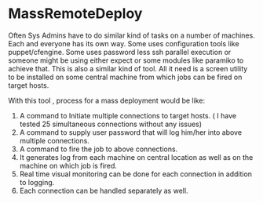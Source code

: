 MassRemoteDeploy
================
Often Sys Admins have to do similar kind of tasks on a number of machines. Each and everyone has its own way. Some uses configuration tools like puppet/cfengine. Some uses password less ssh parallel execution or someone might be using either expect or some modules like paramiko to achieve that. 
This is also a similar kind of tool. All it need is a screen utility to be installed on some central machine from which jobs can be fired on target hosts.

With this tool , process for a mass deployment would be like:
  1) A command to Initiate multiple connections to target hosts. ( I have tested 25 simultaneous connections without any issues)
  2) A command to supply user password that will log him/her into above multiple connections.
  3) A command to fire the job to above connections.
  4) It generates log from each machine on central location as well as on the machine on which job is fired.
  5) Real time visual monitoring can be done for each connection in addition to logging.  
  6) Each connection can be handled separately as well.

